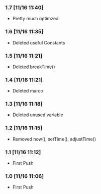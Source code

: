 ### 1.7 [11/16 11:40]
- Pretty much optimzed

### 1.6 [11/16 11:35]
- Deleted useful Constants

### 1.5 [11/16 11:21]
- Deleted breakTime()

### 1.4 [11/16 11:21]
- Deleted marco

### 1.3 [11/16 11:18]
- Deleted unused variable

### 1.2 [11/16 11:15]
- Removed now(), setTime(), adjustTime()

### 1.1 [11/16 11:12]
- First Push

### 1.0 [11/16 11:06]
- First Push